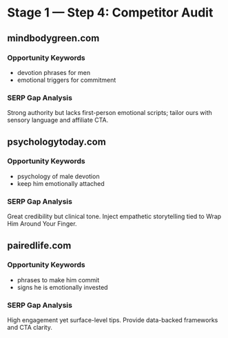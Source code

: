 # Stage 1 — Step 4: Competitor Audit
## mindbodygreen.com
### Opportunity Keywords
- devotion phrases for men
- emotional triggers for commitment
### SERP Gap Analysis
Strong authority but lacks first-person emotional scripts; tailor ours with sensory language and
affiliate CTA.

## psychologytoday.com
### Opportunity Keywords
- psychology of male devotion
- keep him emotionally attached
### SERP Gap Analysis
Great credibility but clinical tone. Inject empathetic storytelling tied to Wrap Him Around Your
Finger.

## pairedlife.com
### Opportunity Keywords
- phrases to make him commit
- signs he is emotionally invested
### SERP Gap Analysis
High engagement yet surface-level tips. Provide data-backed frameworks and CTA clarity.
